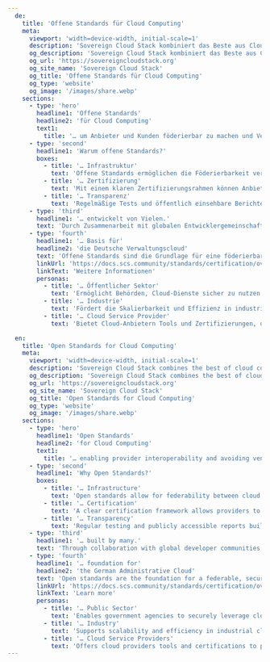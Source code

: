 ```yaml
---
  de:
    title: 'Offene Standards für Cloud Computing'
    meta:
      viewport: 'width=device-width, initial-scale=1'
      description: 'Sovereign Cloud Stack kombiniert das Beste aus Cloud Computing in einem offenen Standard.'
      og_description: 'Sovereign Cloud Stack kombiniert das Beste aus Cloud Computing in einem offenen Standard.'
      og_url: 'https://sovereigncloudstack.org'
      og_site_name: 'Sovereign Cloud Stack'
      og_title: 'Offene Standards für Cloud Computing'
      og_type: 'website'
      og_image: '/images/share.webp'
    sections:
      - type: 'hero'
        headline1: 'Offene Standards'
        headline2: 'für Cloud Computing'
        text1:
          title: '… um Anbieter und Kunden föderierbar zu machen und Vendor-Lock-in zu vermeiden.'
      - type: 'second'
        headline1: 'Warum offene Standards?'
        boxes:
          - title: '… Infrastruktur'
            text: 'Offene Standards ermöglichen die Föderierbarkeit verschiedener Cloud-Anbieter und -Umgebungen, um Flexibilität und Unabhängigkeit zu fördern.'
          - title: '… Zertifizierung'
            text: 'Mit einem klaren Zertifizierungsrahmen können Anbieter ihre Konformität mit den offenen Standards nachweisen.'
          - title: '… Transparenz'
            text: 'Regelmäßige Tests und öffentlich einsehbare Berichte stärken das Vertrauen in die Einhaltung dieser Standards.'
      - type: 'third'
        headline1: '… entwickelt von Vielen.'
        text: 'Durch Zusammenarbeit mit globalen Entwicklergemeinschaften und der Förderung offener Standards wächst die Flexibilität und Offenheit des gesamten Cloud-Ökosystems.'
      - type: 'fourth'
        headline1: '… Basis für'
        headline2: 'die Deutsche Verwaltungscloud'
        text: 'Offene Standards sind die Grundlage für eine föderierbare, sichere und skalierbare Cloud-Infrastruktur, die besonders für den öffentlichen Sektor und mittelständische Unternehmen wichtig ist.'
        linkUrl: 'https://docs.scs.community/standards/certification/overview'
        linkText: 'Weitere Informationen'
        personas:
          - title: '… Öffentlicher Sektor'
            text: 'Ermöglicht Behörden, Cloud-Dienste sicher zu nutzen und dabei gesetzliche Vorgaben einzuhalten.'
          - title: '… Industrie'
            text: 'Fördert die Skalierbarkeit und Effizienz in industriellen Cloud-Anwendungen.'
          - title: '… Cloud Service Provider'
            text: 'Bietet Cloud-Anbietern Tools und Zertifizierungen, um ihre Dienste föderierbar und sicher anzubieten.'

  en:
    title: 'Open Standards for Cloud Computing'
    meta:
      viewport: 'width=device-width, initial-scale=1'
      description: 'Sovereign Cloud Stack combines the best of cloud computing in one open standard.'
      og_description: 'Sovereign Cloud Stack combines the best of cloud computing in one open standard.'
      og_url: 'https://sovereigncloudstack.org'
      og_site_name: 'Sovereign Cloud Stack'
      og_title: 'Open Standards for Cloud Computing'
      og_type: 'website'
      og_image: '/images/share.webp'
    sections:
      - type: 'hero'
        headline1: 'Open Standards'
        headline2: 'for Cloud Computing'
        text1:
          title: '… enabling provider interoperability and avoiding vendor lock-in.'
      - type: 'second'
        headline1: 'Why Open Standards?'
        boxes:
          - title: '… Infrastructure'
            text: 'Open standards allow for federability between cloud providers and environments, promoting flexibility and independence.'
          - title: '… Certification'
            text: 'A clear certification framework allows providers to demonstrate their compliance with open standards.'
          - title: '… Transparency'
            text: 'Regular testing and publicly accessible reports build trust in the adherence to these standards.'
      - type: 'third'
        headline1: '… built by many.'
        text: 'Through collaboration with global developer communities and the promotion of open standards, the flexibility and openness of the entire cloud ecosystem grows.'
      - type: 'fourth'
        headline1: '… foundation for'
        headline2: 'the German Administrative Cloud'
        text: 'Open standards are the foundation for a federable, secure, and scalable cloud infrastructure, particularly crucial for the public sector and SMEs.'
        linkUrl: 'https://docs.scs.community/standards/certification/overview'
        linkText: 'Learn more'
        personas:
          - title: '… Public Sector'
            text: 'Enables government agencies to securely leverage cloud services while adhering to legal requirements.'
          - title: '… Industry'
            text: 'Supports scalability and efficiency in industrial cloud applications.'
          - title: '… Cloud Service Providers'
            text: 'Offers cloud providers tools and certifications to provide federable and secure services.'
---
```


